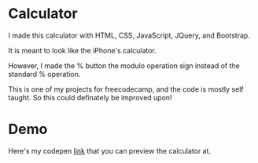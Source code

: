 # Calculator

I made this calculator with HTML, CSS, JavaScript, JQuery, and Bootstrap.

It is meant to look like the iPhone's calculator. 

However, I made the % button the modulo operation sign instead of the standard % operation.

This is one of my projects for freecodecamp, and the code is mostly self taught. So this could definately be improved upon!

# Demo

Here's my codepen <a href ="http://codepen.io/martinkwan/full/eJXLqP/" target="_blank">link</a> that you can preview the calculator at.
